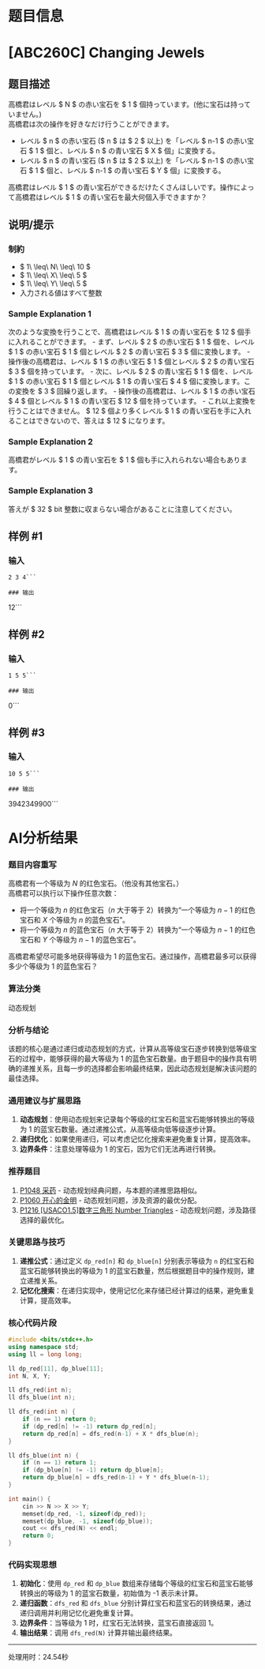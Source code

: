 # 题目信息

# [ABC260C] Changing Jewels

## 题目描述

[problemUrl]: https://atcoder.jp/contests/abc260/tasks/abc260_c

高橋君はレベル $ N $ の赤い宝石を $ 1 $ 個持っています。(他に宝石は持っていません。)   
 高橋君は次の操作を好きなだけ行うことができます。

- レベル $ n $ の赤い宝石 ($ n $ は $ 2 $ 以上) を「レベル $ n-1 $ の赤い宝石 $ 1 $ 個と、レベル $ n $ の青い宝石 $ X $ 個」に変換する。
- レベル $ n $ の青い宝石 ($ n $ は $ 2 $ 以上) を「レベル $ n-1 $ の赤い宝石 $ 1 $ 個と、レベル $ n-1 $ の青い宝石 $ Y $ 個」に変換する。

高橋君はレベル $ 1 $ の青い宝石ができるだけたくさんほしいです。操作によって高橋君はレベル $ 1 $ の青い宝石を最大何個入手できますか？

## 说明/提示

### 制約

- $ 1\ \leq\ N\ \leq\ 10 $
- $ 1\ \leq\ X\ \leq\ 5 $
- $ 1\ \leq\ Y\ \leq\ 5 $
- 入力される値はすべて整数

### Sample Explanation 1

次のような変換を行うことで、高橋君はレベル $ 1 $ の青い宝石を $ 12 $ 個手に入れることができます。 - まず、レベル $ 2 $ の赤い宝石 $ 1 $ 個を、レベル $ 1 $ の赤い宝石 $ 1 $ 個とレベル $ 2 $ の青い宝石 $ 3 $ 個に変換します。 - 操作後の高橋君は、レベル $ 1 $ の赤い宝石 $ 1 $ 個とレベル $ 2 $ の青い宝石 $ 3 $ 個を持っています。 - 次に、レベル $ 2 $ の青い宝石 $ 1 $ 個を、レベル $ 1 $ の赤い宝石 $ 1 $ 個とレベル $ 1 $ の青い宝石 $ 4 $ 個に変換します。この変換を $ 3 $ 回繰り返します。 - 操作後の高橋君は、レベル $ 1 $ の赤い宝石 $ 4 $ 個とレベル $ 1 $ の青い宝石 $ 12 $ 個を持っています。 - これ以上変換を行うことはできません。 $ 12 $ 個より多くレベル $ 1 $ の青い宝石を手に入れることはできないので、答えは $ 12 $ になります。

### Sample Explanation 2

高橋君がレベル $ 1 $ の青い宝石を $ 1 $ 個も手に入れられない場合もあります。

### Sample Explanation 3

答えが $ 32 $ bit 整数に収まらない場合があることに注意してください。

## 样例 #1

### 输入

```
2 3 4```

### 输出

```
12```

## 样例 #2

### 输入

```
1 5 5```

### 输出

```
0```

## 样例 #3

### 输入

```
10 5 5```

### 输出

```
3942349900```

# AI分析结果

### 题目内容重写

高橋君有一个等级为 $N$ 的红色宝石。（他没有其他宝石。）  
高橋君可以执行以下操作任意次数：

- 将一个等级为 $n$ 的红色宝石（$n$ 大于等于 2）转换为“一个等级为 $n-1$ 的红色宝石和 $X$ 个等级为 $n$ 的蓝色宝石”。
- 将一个等级为 $n$ 的蓝色宝石（$n$ 大于等于 2）转换为“一个等级为 $n-1$ 的红色宝石和 $Y$ 个等级为 $n-1$ 的蓝色宝石”。

高橋君希望尽可能多地获得等级为 1 的蓝色宝石。通过操作，高橋君最多可以获得多少个等级为 1 的蓝色宝石？

### 算法分类
动态规划

### 分析与结论
该题的核心是通过递归或动态规划的方式，计算从高等级宝石逐步转换到低等级宝石的过程中，能够获得的最大等级为 1 的蓝色宝石数量。由于题目中的操作具有明确的递推关系，且每一步的选择都会影响最终结果，因此动态规划是解决该问题的最佳选择。

### 通用建议与扩展思路
1. **动态规划**：使用动态规划来记录每个等级的红宝石和蓝宝石能够转换出的等级为 1 的蓝宝石数量。通过递推公式，从高等级向低等级逐步计算。
2. **递归优化**：如果使用递归，可以考虑记忆化搜索来避免重复计算，提高效率。
3. **边界条件**：注意处理等级为 1 的宝石，因为它们无法再进行转换。

### 推荐题目
1. [P1048 采药](https://www.luogu.com.cn/problem/P1048) - 动态规划经典问题，与本题的递推思路相似。
2. [P1060 开心的金明](https://www.luogu.com.cn/problem/P1060) - 动态规划问题，涉及资源的最优分配。
3. [P1216 [USACO1.5]数字三角形 Number Triangles](https://www.luogu.com.cn/problem/P1216) - 动态规划问题，涉及路径选择的最优化。

### 关键思路与技巧
1. **递推公式**：通过定义 `dp_red[n]` 和 `dp_blue[n]` 分别表示等级为 `n` 的红宝石和蓝宝石能够转换出的等级为 1 的蓝宝石数量，然后根据题目中的操作规则，建立递推关系。
2. **记忆化搜索**：在递归实现中，使用记忆化来存储已经计算过的结果，避免重复计算，提高效率。

### 核心代码片段
```cpp
#include <bits/stdc++.h>
using namespace std;
using ll = long long;

ll dp_red[11], dp_blue[11];
int N, X, Y;

ll dfs_red(int n);
ll dfs_blue(int n);

ll dfs_red(int n) {
    if (n == 1) return 0;
    if (dp_red[n] != -1) return dp_red[n];
    return dp_red[n] = dfs_red(n-1) + X * dfs_blue(n);
}

ll dfs_blue(int n) {
    if (n == 1) return 1;
    if (dp_blue[n] != -1) return dp_blue[n];
    return dp_blue[n] = dfs_red(n-1) + Y * dfs_blue(n-1);
}

int main() {
    cin >> N >> X >> Y;
    memset(dp_red, -1, sizeof(dp_red));
    memset(dp_blue, -1, sizeof(dp_blue));
    cout << dfs_red(N) << endl;
    return 0;
}
```

### 代码实现思想
1. **初始化**：使用 `dp_red` 和 `dp_blue` 数组来存储每个等级的红宝石和蓝宝石能够转换出的等级为 1 的蓝宝石数量，初始值为 -1 表示未计算。
2. **递归函数**：`dfs_red` 和 `dfs_blue` 分别计算红宝石和蓝宝石的转换结果，通过递归调用并利用记忆化避免重复计算。
3. **边界条件**：当等级为 1 时，红宝石无法转换，蓝宝石直接返回 1。
4. **输出结果**：调用 `dfs_red(N)` 计算并输出最终结果。

---
处理用时：24.54秒